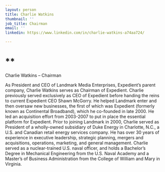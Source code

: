 ```yaml
---
layout: person
title: Charlie Watkins
thumbnail: ''
job_title: Chairman
email: ''
linkedin: https://www.linkedin.com/in/charlie-watkins-a74aa724/

---
```

# **

Charlie Watkins – Chairman

As President and CEO of Landmark Media Enterprises, Expedient’s parent company, Charlie Watkins serves as Chairman of Expedient. Charlie previously served exclusively as CEO of Expedient before handing the reins to current Expedient CEO Shawn McGorry. He helped Landmark enter and then oversaw new businesses, the first of which was Expedient (formerly known as Continental Broadband), which he co-founded in late 2000. He led an acquisition effort from 2003-2007 to put in place the essential platform for Expedient. Prior to joining Landmark in 2000, Charlie served as President of a wholly-owned subsidiary of Duke Energy in Charlotte, N.C., a U.S. and Canadian retail energy services company. He has over 30 years of experience in executive leadership, strategic planning, mergers and acquisitions, operations, marketing, and general management. Charlie served as a nuclear-trained U.S. naval officer, and holds a Bachelor’s Degree in Mechanical Engineering from the U.S. Naval Academy and a Master’s of Business Administration from the College of William and Mary in Virginia.